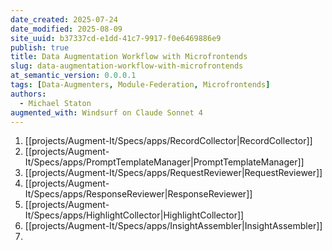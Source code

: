 ```yaml
---
date_created: 2025-07-24
date_modified: 2025-08-09
site_uuid: b37337cd-e1dd-41c7-9917-f0e6469886e9
publish: true
title: Data Augmentation Workflow with Microfrontends
slug: data-augmentation-workflow-with-microfrontends
at_semantic_version: 0.0.0.1
tags: [Data-Augmenters, Module-Federation, Microfrontends]
authors:
  - Michael Staton
augmented_with: Windsurf on Claude Sonnet 4
---
```




1. [[projects/Augment-It/Specs/apps/RecordCollector|RecordCollector]]
2. [[projects/Augment-It/Specs/apps/PromptTemplateManager|PromptTemplateManager]]
3. [[projects/Augment-It/Specs/apps/RequestReviewer|RequestReviewer]]
4. [[projects/Augment-It/Specs/apps/ResponseReviewer|ResponseReviewer]]
5. [[projects/Augment-It/Specs/apps/HighlightCollector|HighlightCollector]]
6. [[projects/Augment-It/Specs/apps/InsightAssembler|InsightAssembler]]
7. 